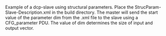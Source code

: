 Example of a dcp-slave using structural parameters.
Place the StrucParam-Slave-Description.xml in the build directory.
The master will send the start value of the parameter dim from the .xml file to the slave using a CFG_parameter PDU.
The value of dim determines the size of input and output vector.